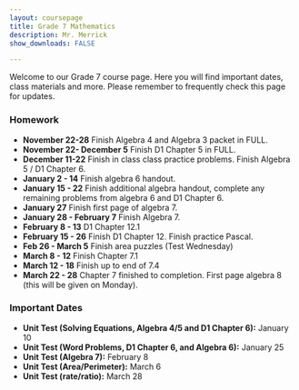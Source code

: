 ```yaml
---
layout: coursepage
title: Grade 7 Mathematics
description: Mr. Merrick 
show_downloads: FALSE

---
```


<!--- ### MATH 20-1 SECTION  ### --->
Welcome to our Grade 7 course page. Here you will find important dates, class materials and more. Please remember to frequently check this page for updates. 

<!--- To access the schoology page use this code: HRGC-TB6H-K38HK. ---> 

### Homework
* **November 22-28** Finish Algebra 4 and Algebra 3 packet in FULL.
* **November 22- December 5** Finish D1 Chapter 5 in FULL.
* **December 11-22** Finish in class class practice problems. Finish Algebra 5 / D1 Chapter 6.
* **January 2 - 14** Finish algebra 6 handout.
* **January 15 - 22** Finish additional algebra handout, complete any remaining problems from algebra 6 and D1 Chapter 6. 
* **January 27** Finish first page of algebra 7.
* **January 28 - February 7** Finish Algebra 7.
* **February 8 - 13** D1 Chapter 12.1
* **February 15 - 26** Finish D1 Chapter 12. Finish practice Pascal. 
* **Feb 26 - March 5** Finish area puzzles (Test Wednesday) 
* **March 8 - 12** Finish Chapter 7.1
* **March 12 - 18** Finish up to end of 7.4
* **March 22 - 28** Chapter 7 finished to completion. First page algebra 8 (this will be given on Monday). 
   
### Important Dates 
* **Unit Test (Solving Equations, Algebra 4/5 and D1 Chapter 6):** January 10
* **Unit Test (Word Problems, D1 Chapter 6, and Algebra 6):** January 25
* **Unit Test (Algebra 7):** February 8 
* **Unit Test (Area/Perimeter):** March 6
* **Unit Test (rate/ratio):** March 28

  




